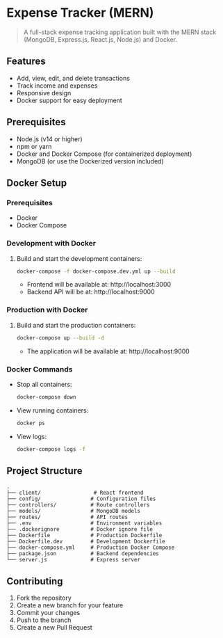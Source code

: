 # Expense Tracker (MERN)

> A full-stack expense tracking application built with the MERN stack (MongoDB, Express.js, React.js, Node.js) and Docker.

## Features

- Add, view, edit, and delete transactions
- Track income and expenses
- Responsive design
- Docker support for easy deployment

## Prerequisites

- Node.js (v14 or higher)
- npm or yarn
- Docker and Docker Compose (for containerized deployment)
- MongoDB (or use the Dockerized version included)

## Docker Setup

### Prerequisites
- Docker
- Docker Compose

### Development with Docker

1. Build and start the development containers:
   ```bash
   docker-compose -f docker-compose.dev.yml up --build
   ```
   - Frontend will be available at: http://localhost:3000
   - Backend API will be at: http://localhost:9000

### Production with Docker

1. Build and start the production containers:
   ```bash
   docker-compose up --build -d
   ```
   - The application will be available at: http://localhost:9000

### Docker Commands

- Stop all containers:
  ```bash
  docker-compose down
  ```

- View running containers:
  ```bash
  docker ps
  ```

- View logs:
  ```bash
  docker-compose logs -f
  ```

## Project Structure

```
.
├── client/                 # React frontend
├── config/                # Configuration files
├── controllers/           # Route controllers
├── models/                # MongoDB models
├── routes/                # API routes
├── .env                   # Environment variables
├── .dockerignore          # Docker ignore file
├── Dockerfile             # Production Dockerfile
├── Dockerfile.dev         # Development Dockerfile
├── docker-compose.yml     # Production Docker Compose
├── package.json           # Backend dependencies
└── server.js              # Express server
```

## Contributing

1. Fork the repository
2. Create a new branch for your feature
3. Commit your changes
4. Push to the branch
5. Create a new Pull Request
